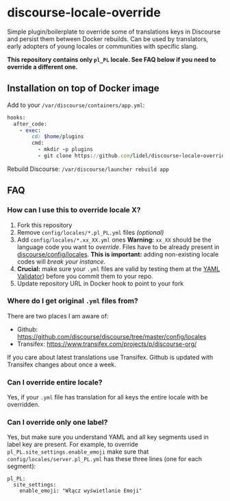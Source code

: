 # discourse-locale-override

Simple plugin/boilerplate to override some of translations keys in Discourse and persist them between Docker rebuilds.
Can be used by translators, early adopters of young locales or communities with specific slang.

**This repository contains only `pl_PL` locale. See FAQ below if you need to override a different one.**

## Installation on top of Docker image

Add to your `/var/discourse/containers/app.yml`:

```ruby
hooks:
  after_code:
    - exec:
        cd: $home/plugins
        cmd:
          - mkdir -p plugins
          - git clone https://github.com/lidel/discourse-locale-override.git
```

Rebuild Discourse: `/var/discourse/launcher rebuild app`

## FAQ

### How can I use this to override locale X?

1. Fork this repository
2. Remove `config/locales/*.pl_PL.yml` files *(optional)*
3. Add `config/locales/*.xx_XX.yml` ones
   **Warning:** `xx_XX` should be the language code you want to *override*. Files have to be already present in [discourse/config/locales](https://github.com/discourse/discourse/tree/master/config/locales). **This is important:** adding non-existing locale codes will *break your instance*.
4. **Crucial:** make sure your `.yml` files are valid by testing them at the [YAML Validator](http://www.yamllint.com)) before you commit them to your repo.
5. Update repository URL in Docker hook to point to your fork

### Where do I get original `.yml` files from?

There are two places I am aware of:
- Github: https://github.com/discourse/discourse/tree/master/config/locales
- Transifex: https://www.transifex.com/projects/p/discourse-org/

If you care about latest translations use Transifex.
Github is updated with Transifex changes about once a week.

### Can I override entire locale?

Yes, if your `.yml` file has translation for all keys the entire locale with be overridden.

### Can I override only one label?

Yes, but make sure you understand YAML and all key segments used in label key are present.
For example, to override `pl_PL.site_settings.enable_emoji` make sure that `config/locales/server.pl_PL.yml` has these three lines (one for each segment):

```
pl_PL:
  site_settings:
    enable_emoji: "Włącz wyświetlanie Emoji"
```
